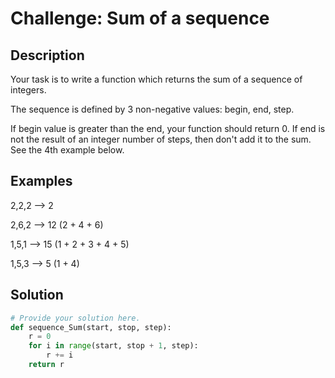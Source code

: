# Challenge: Sum of a sequence

## Description

Your task is to write a function which returns the sum of a sequence of integers.

The sequence is defined by 3 non-negative values: begin, end, step.

If begin value is greater than the end, your function should return 0. If end is not the result of an integer number of steps, then don't add it to the sum. See the 4th example below.

## Examples

2,2,2 --> 2

2,6,2 --> 12 (2 + 4 + 6)

1,5,1 --> 15 (1 + 2 + 3 + 4 + 5)

1,5,3  --> 5 (1 + 4)

## Solution

```python
# Provide your solution here.
def sequence_Sum(start, stop, step):
    r = 0
    for i in range(start, stop + 1, step):
        r += i
    return r
